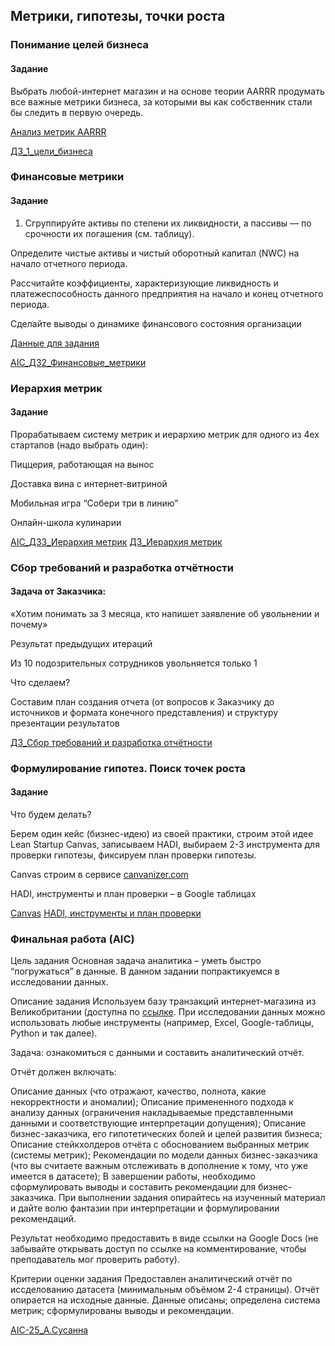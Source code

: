 ## Метрики, гипотезы, точки роста

### Понимание целей бизнеса

#### Задание
Выбрать любой-интернет магазин и на основе теории AARRR продумать все важные метрики бизнеса, за которыми вы как собственник стали бы следить в первую очередь.

[Анализ метрик AARRR](https://docs.google.com/document/d/1M5thRVzy30V3LfXoy9C0hr7ezYzyxfEZyIzcoPb5cdc/edit)

[ДЗ_1_цели_бизнеса](https://docs.google.com/document/d/1VlyxEv73QVc00SHh7PpS4TuNPkg-2UfRlASBUma0Zsk/edit)

### Финансовые метрики

#### Задание
1. Сгруппируйте активы по степени их ликвидности, а пассивы — по срочности их погашения (см. таблицу).

Определите чистые активы и чистый оборотный капитал (NWC) на начало отчетного периода.

Рассчитайте коэффициенты, характеризующие ликвидность и платежеспособность данного предприятия на начало и конец отчетного периода.

Сделайте выводы о динамике финансового состояния организации

[Данные для задания](https://docs.google.com/spreadsheets/d/1Jm7eGkDwovc-LaGTiqxz59q5yyO_pciJjwSIkNtW_ck/edit#gid=0)

[AIC_ДЗ2_Финансовые_метрики](https://docs.google.com/spreadsheets/d/1nmZLssMDxvoeuGu0cBDSLNYeA1y9UmfYbxBLrd4qkvI/edit#gid=795742999)

### Иерархия метрик

#### Задание
Прорабатываем систему метрик и иерархию метрик для одного из 4ех стартапов (надо выбрать один):

Пиццерия, работающая на вынос

Доставка вина с интернет-витриной

Мобильная игра “Собери три в линию”

Онлайн-школа кулинарии

[AIC_ДЗ3_Иерархия метрик](https://drive.google.com/file/d/10A7VtkitJaPTxCxJbTTprs8xI3hY84C2/view)
[ДЗ_Иерархия метрик](https://docs.google.com/document/d/1F_LOD4tZCQPoicdY74kE0L8c_2VvJzFi8YVuA7QPyMI/edit)

### Сбор требований и разработка отчётности

#### Задача от Заказчика:

«Хотим понимать за 3 месяца, кто напишет заявление об увольнении и почему»

Результат предыдущих итераций

Из 10 подозрительных сотрудников увольняется только 1

Что сделаем?

Составим план создания отчета (от вопросов к Заказчику до источников и формата конечного представления) и структуру презентации результатов

[ДЗ_Сбор требований и разработка отчётности](https://docs.google.com/document/d/16IPcSK9UTIgA4VIFpnqfB3DLkZQodvmAZi-6NSYxxp4/edit)

### Формулирование гипотез. Поиск точек роста

#### Задание

Что будем делать?

Берем один кейс (бизнес-идею) из своей практики, строим этой идее Lean Startup Canvas, записываем HADI, выбираем 2-3 инструмента для проверки гипотезы, фиксируем план проверки гипотезы.

Canvas строим в сервисе [canvanizer.com](https://canvanizer.com/)

HADI, инструменты и план проверки – в Google таблицах

[Canvas](https://canvanizer.com/canvas/rdS0PSd60UTBy)
[HADI, инструменты и план проверки](https://docs.google.com/spreadsheets/d/1nmZLssMDxvoeuGu0cBDSLNYeA1y9UmfYbxBLrd4qkvI/edit#gid=766137)

### Финальная работа (AIC)

Цель задания
Основная задача аналитика – уметь быстро “погружаться” в данные.
В данном задании попрактикуемся в исследовании данных.

Описание задания
Используем базу транзакций интернет-магазина из Великобритании (доступна по [ссылке](https://docs.google.com/spreadsheets/d/1L1cOzBw-Muaf4YZnsqEOrw4kjEL5avx7SjcE6uzCt0Q/edit#gid=936717536). При исследовании данных можно использовать любые инструменты (например, Excel, Google-таблицы, Python и так далее).

Задача: ознакомиться с данными и составить аналитический отчёт.

Отчёт должен включать:

Описание данных (что отражают, качество, полнота, какие некорректности и аномалии);
Описание примененного подхода к анализу данных (ограничения накладываемые представленными данными и соответствующие интерпретации допущения);
Описание бизнес-заказчика, его гипотетических болей и целей развития бизнеса;
Описание стейкхолдеров отчёта с обоснованием выбранных метрик (системы метрик);
Рекомендации по модели данных бизнес-заказчика (что вы считаете важным отслеживать в дополнение к тому, что уже имеется в датасете);
В завершении работы, необходимо сформулировать выводы и составить рекомендации для бизнес-заказчика.
При выполнении задания опирайтесь на изученный материал и дайте волю фантазии при интерпретации и формулировании рекомендаций.

Результат необходимо предоставить в виде ссылки на Google Docs (не забывайте открывать доступ по ссылке на комментирование, чтобы преподаватель мог проверить работу).

Критерии оценки задания
Предоставлен аналитический отчёт по иссделованию датасета (минимальным объёмом 2-4 страницы).
Отчёт опирается на исходные данные.
Данные описаны; определена система метрик; сформулированы выводы и рекомендации.

[AIC-25_А.Сусанна](https://docs.google.com/document/d/12B8paYsNBTxsGrPeTWTL6R6oXiIUmpEazY9lhYPaR8A/edit#)

